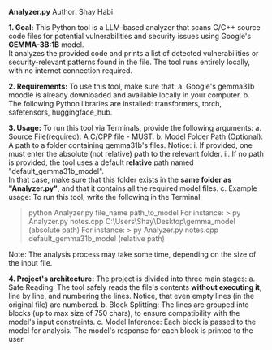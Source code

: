 **Analyzer.py**
Author: Shay Habi


**1. Goal:**
This Python tool is a LLM-based analyzer that scans C/C++ source code files for potential vulnerabilities and security issues using Google's **GEMMA-3B:1B** model.  
It analyzes the provided code and prints a list of detected vulnerabilities or security-relevant patterns found in the file.
The tool runs entirely locally, with no internet connection required.

**2. Requirements:**
To use this tool, make sure that:
a. Google's gemma31b moodle is already downloaded and available locally in your computer.
b. The following Python libraries are installed: transformers, torch, safetensors, huggingface\_hub.

**3. Usage:**
To run this tool via Terminals, provide the following arguments:
a. Source File(required):
A C/CPP file - MUST.
b. Model Folder Path (Optional):
A path to a folder containing gemma31b's files. Notice:
i. If provided, one must enter the absolute (not relative) path to the relevant folder.
ii. If no path is provided, the tool uses a default **relative** path named "default\_gemma31b\_model".  
In that case, make sure that this folder exists in the **same folder as "Analyzer.py"**, and that it contains all the required model files.
c. Example usage:
To run this tool, write the following in the Terminal:
> python  Analyzer.py file\_name  path\_to\_model
For instance: > py Analyzer.py notes.cpp C:\\Users\\Shay\\Desktop\\gemma\_model (absolute path)
For instance: > py Analyzer.py notes.cpp default\_gemma31b\_model (relative path)



Note: The analysis process may take some time, depending on the size of the input file.



**4. Project's architecture:**
The project is divided into three main stages:
a. Safe Reading:
The tool safely reads the file's contents **without executing it**, line by line, and numbering the lines.
Notice, that even empty lines (in the original file) are numbered.
b. Block Splitting:
The lines are grouped into blocks (up to max size of 750 chars), to ensure compatibility with the model's input constraints.
c. Model Inference:
Each block is passed to the model for analysis. The model's response for each block is printed to the user.

